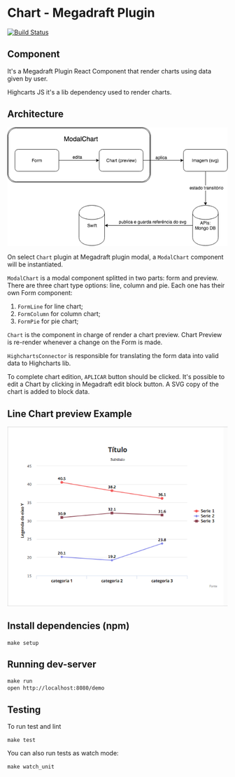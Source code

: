 # Chart - Megadraft Plugin
[![Build Status](https://travis-ci.org/globocom/megadraft-chart-plugin.svg?branch=master)](https://travis-ci.org/globocom/megadraft-chart-plugin)

## Component

It's a Megadraft Plugin React Component that render charts using data given by user.

Highcarts JS it's a lib dependency used to render charts.


## Architecture

![Architecture Diagram](docs/arquitetura.png)

On select `Chart` plugin at Megadraft plugin modal, a `ModalChart` component will be instantiated.

`ModalChart` is a modal component splitted in two parts: form and preview.
There are three chart type options: line, column and pie. Each one has their own Form component:

1. `FormLine` for line chart;
2. `FormColumn` for column chart;
3. `FormPie` for pie chart;

`Chart` is the component in charge of render a chart preview. Chart Preview is re-render whenever a change on the Form is made.

`HighchartsConnector` is responsible for translating the form data into valid data to Highcharts lib.

To complete chart edition, `APLICAR` button should be clicked.
It's possible to edit a Chart by clicking in Megadraft edit block button.
A SVG copy of the chart is added to block data.


## Line Chart preview Example

![Line Chart preview Example](docs/exemplo-chart.png)


## Install dependencies (npm)

```
make setup
```

## Running dev-server

```
make run
open http://localhost:8080/demo
```

## Testing

To run test and lint

```
make test
```

You can also run tests as watch mode:

```
make watch_unit
```
